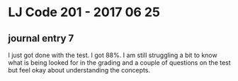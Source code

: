 # LJ Code 201 - 2017 06 25
## journal entry 7

I just got done with the test. I got 88%. I am still struggling a bit to know what is being looked for in the grading and a couple of questions on the test but feel okay about understanding the concepts.
